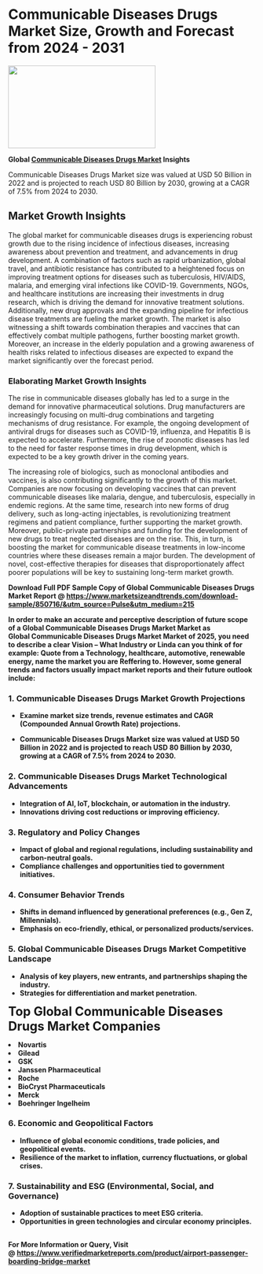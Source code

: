 <H1>Communicable Diseases Drugs Market Size, Growth and Forecast from 2024 - 2031</H1><img class="aligncenter size-medium wp-image-584254" src="https://thirdeyenews.in/wp-content/uploads/2024/09/Global-Market-Research-300x168.jpeg" alt="" width="300" height="168" /><p><strong>Global&nbsp;<a href="https://www.marketsizeandtrends.com/download-sample/850716/&amp;utm_source=Pulse&amp;utm_medium=215">Communicable Diseases Drugs Market</a> Insights</strong></p><p>Communicable Diseases Drugs Market size was valued at USD 50 Billion in 2022 and is projected to reach USD 80 Billion by 2030, growing at a CAGR of 7.5% from 2024 to 2030.</p><p><!DOCTYPE html> <html lang="en"> <head> <meta charset="UTF-8"> <meta name="viewport" content="width=device-width, initial-scale=1.0"> <title>Communicable Diseases Drugs Market Growth Insights</title> </head> <body> <h2>Market Growth Insights</h2> <p>The global market for communicable diseases drugs is experiencing robust growth due to the rising incidence of infectious diseases, increasing awareness about prevention and treatment, and advancements in drug development. A combination of factors such as rapid urbanization, global travel, and antibiotic resistance has contributed to a heightened focus on improving treatment options for diseases such as tuberculosis, HIV/AIDS, malaria, and emerging viral infections like COVID-19. Governments, NGOs, and healthcare institutions are increasing their investments in drug research, which is driving the demand for innovative treatment solutions. Additionally, new drug approvals and the expanding pipeline for infectious disease treatments are fueling the market growth. The market is also witnessing a shift towards combination therapies and vaccines that can effectively combat multiple pathogens, further boosting market growth. Moreover, an increase in the elderly population and a growing awareness of health risks related to infectious diseases are expected to expand the market significantly over the forecast period.</p> <p><strong></strong></p> <h3>Elaborating Market Growth Insights</h3> <p>The rise in communicable diseases globally has led to a surge in the demand for innovative pharmaceutical solutions. Drug manufacturers are increasingly focusing on multi-drug combinations and targeting mechanisms of drug resistance. For example, the ongoing development of antiviral drugs for diseases such as COVID-19, influenza, and Hepatitis B is expected to accelerate. Furthermore, the rise of zoonotic diseases has led to the need for faster response times in drug development, which is expected to be a key growth driver in the coming years.</p> <p>The increasing role of biologics, such as monoclonal antibodies and vaccines, is also contributing significantly to the growth of this market. Companies are now focusing on developing vaccines that can prevent communicable diseases like malaria, dengue, and tuberculosis, especially in endemic regions. At the same time, research into new forms of drug delivery, such as long-acting injectables, is revolutionizing treatment regimens and patient compliance, further supporting the market growth. Moreover, public-private partnerships and funding for the development of new drugs to treat neglected diseases are on the rise. This, in turn, is boosting the market for communicable disease treatments in low-income countries where these diseases remain a major burden. The development of novel, cost-effective therapies for diseases that disproportionately affect poorer populations will be key to sustaining long-term market growth.</p> <p><strong></p><p><span class=""><strong>Download Full PDF Sample Copy of Global Communicable Diseases Drugs Market Report</strong> @ <a href="https://www.marketsizeandtrends.com/download-sample/850716/&amp;utm_source=Pulse&amp;utm_medium=215" target="_blank">https://www.marketsizeandtrends.com/download-sample/850716/&amp;utm_source=Pulse&amp;utm_medium=215</a></span></p><p>In order to make an accurate and perceptive description of future scope of a Global&nbsp;Communicable Diseases Drugs Market Market as Global&nbsp;Communicable Diseases Drugs Market Market of 2025, you need to describe a clear Vision &ndash; What Industry or Linda can you think of for example: Quote from a Technology, healthcare, automotive, renewable energy, name the market you are Reffering to. However, some general trends and factors usually impact market reports and their future outlook include:</p><h3>1.&nbsp;<strong>Communicable Diseases Drugs Market Growth Projections</strong></h3><ul><li>Examine market size trends, revenue estimates and CAGR (Compounded Annual Growth Rate) projections.</li><li><p>Communicable Diseases Drugs Market size was valued at USD 50 Billion in 2022 and is projected to reach USD 80 Billion by 2030, growing at a CAGR of 7.5% from 2024 to 2030.</p></li></ul><h3>2.&nbsp;<strong>Communicable Diseases Drugs Market Technological Advancements</strong></h3><ul><li>Integration of AI, IoT, blockchain, or automation in the industry.</li><li>Innovations driving cost reductions or improving efficiency.</li></ul><h3>3.&nbsp;<strong>Regulatory and Policy Changes</strong></h3><ul><li>Impact of global and regional regulations, including sustainability and carbon-neutral goals.</li><li>Compliance challenges and opportunities tied to government initiatives.</li></ul><h3>4.&nbsp;<strong>Consumer Behavior Trends</strong></h3><ul><li>Shifts in demand influenced by generational preferences (e.g., Gen Z, Millennials).</li><li>Emphasis on eco-friendly, ethical, or personalized products/services.</li></ul><h3>5.&nbsp;<strong>Global Communicable Diseases Drugs Market Competitive Landscape</strong></h3><ul><li>Analysis of key players, new entrants, and partnerships shaping the industry.</li><li>Strategies for differentiation and market penetration.</li></ul><p data-pm-slice="1 1 []"><span style="color: inherit; font-family: inherit; font-size: 25px;">Top Global Communicable Diseases Drugs Market Companies</span></p><div class="" data-test-id=""><p><li>Novartis</li><li> Gilead</li><li> GSK</li><li> Janssen Pharmaceutical</li><li> Roche</li><li> BioCryst Pharmaceuticals</li><li> Merck</li><li> Boehringer Ingelheim</li></p></div><h3>6.&nbsp;<strong>Economic and Geopolitical Factors</strong></h3><ul><li>Influence of global economic conditions, trade policies, and geopolitical events.</li><li>Resilience of the market to inflation, currency fluctuations, or global crises.</li></ul><h3>7.&nbsp;<strong>Sustainability and ESG (Environmental, Social, and Governance)</strong></h3><ul><li>Adoption of sustainable practices to meet ESG criteria.</li><li>Opportunities in green technologies and circular economy principles.</li></ul><h2><strong style="font-size: 14px;">For More Information or Query, Visit @&nbsp;</strong><a style="background-color: #ffffff; font-size: 14px;" href="https://www.marketsizeandtrends.com/report/communicable-diseases-drugs-market/" target="_blank">https://www.verifiedmarketreports.com/product/airport-passenger-boarding-bridge-market</a></h2>
